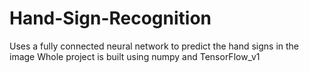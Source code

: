 # Hand-Sign-Recognition
Uses a fully connected neural network to predict the hand signs in the image
Whole project is built using numpy and TensorFlow_v1
